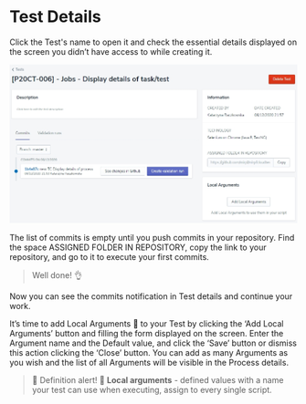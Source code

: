 # Test Details

Click the Test's name to open it and check the essential details displayed on the screen you didn’t have access to while creating it. 

![test](../../../assets/images1/test4.jpg)

The list of commits is empty until you push commits in your repository.
Find the space ASSIGNED FOLDER IN REPOSITORY, copy the link to your repository, and go to it to execute your first commits. 

<!-- theme: success -->
>Well done! 👌

Now you can see the commits notification in Test details and continue your work.


It’s time to add Local Arguments 💬 to your Test by clicking the ‘Add Local Arguments’ button and filling the form displayed on the screen. Enter the Argument name and the Default value, and click the ‘Save’ button or dismiss this action clicking the ‘Close’ button. You can add as many Arguments as you wish and the list of all Arguments will be visible in the Process details. 

>💬 Definition alert! 🔔
>**Local arguments** - defined values with a name your test can use when executing, assign to every single script.